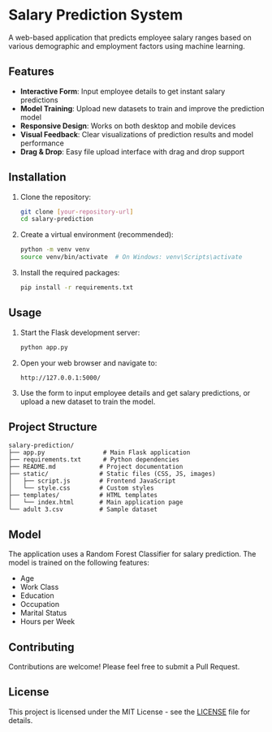 # Salary Prediction System

A web-based application that predicts employee salary ranges based on various demographic and employment factors using machine learning.

## Features

- **Interactive Form**: Input employee details to get instant salary predictions
- **Model Training**: Upload new datasets to train and improve the prediction model
- **Responsive Design**: Works on both desktop and mobile devices
- **Visual Feedback**: Clear visualizations of prediction results and model performance
- **Drag & Drop**: Easy file upload interface with drag and drop support

## Installation

1. Clone the repository:
   ```bash
   git clone [your-repository-url]
   cd salary-prediction
   ```

2. Create a virtual environment (recommended):
   ```bash
   python -m venv venv
   source venv/bin/activate  # On Windows: venv\Scripts\activate
   ```

3. Install the required packages:
   ```bash
   pip install -r requirements.txt
   ```

## Usage

1. Start the Flask development server:
   ```bash
   python app.py
   ```

2. Open your web browser and navigate to:
   ```
   http://127.0.0.1:5000/
   ```

3. Use the form to input employee details and get salary predictions, or upload a new dataset to train the model.

## Project Structure

```
salary-prediction/
├── app.py                # Main Flask application
├── requirements.txt      # Python dependencies
├── README.md            # Project documentation
├── static/              # Static files (CSS, JS, images)
│   ├── script.js        # Frontend JavaScript
│   └── style.css        # Custom styles
├── templates/           # HTML templates
│   └── index.html       # Main application page
└── adult 3.csv          # Sample dataset
```

## Model

The application uses a Random Forest Classifier for salary prediction. The model is trained on the following features:

- Age
- Work Class
- Education
- Occupation
- Marital Status
- Hours per Week

## Contributing

Contributions are welcome! Please feel free to submit a Pull Request.

## License

This project is licensed under the MIT License - see the [LICENSE](LICENSE) file for details.
